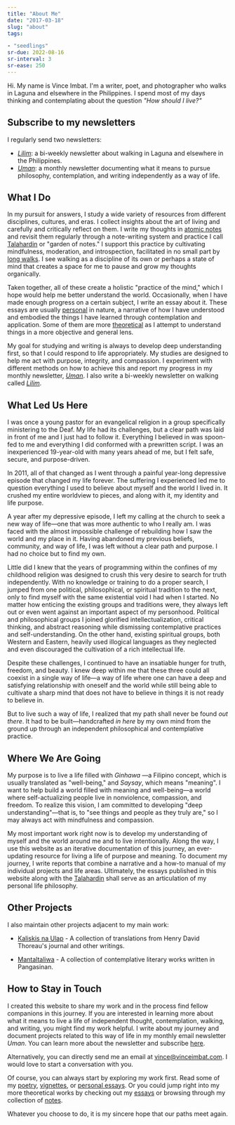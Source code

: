 ```yaml
---
title: "About Me"
date: "2017-03-18"
slug: "about"
tags:

- "seedlings"
sr-due: 2022-08-16
sr-interval: 3
sr-ease: 250
---
```


Hi. My name is Vince Imbat. I'm a writer, poet, and photographer who walks in Laguna and elsewhere in the Philippines. I spend most of my days thinking and contemplating about the question _"How should I live?"_

## Subscribe to my newsletters

I regularly send two newsletters:

- _[Lilim](/tags/lilim)_: a bi-weekly newsletter about walking in Laguna and elsewhere in the Philippines.
- _[Uman](/tags/uman)_: a monthly newsletter documenting what it means to pursue philosophy, contemplation, and writing independently as a way of life.

## What I Do

In my pursuit for answers, I study a wide variety of resources from different disciplines, cultures, and eras. I collect insights about the art of living and carefully and critically reflect on them. I write my thoughts in [atomic notes](https://notes.vinceimbat.com) and revisit them regularly through a note-writing system and practice I call [Talahardin](ttps://notes.vinceimbat.com) or "garden of notes." I support this practice by cultivating mindfulness, moderation, and introspection, facilitated in no small part by [long walks](/tags/walk-narratives). I see walking as a discipline of its own or perhaps a state of mind that creates a space for me to pause and grow my thoughts organically.

Taken together, all of these create a holistic "practice of the mind," which I hope would help me better understand the world. Occasionally, when I have made enough progress on a certain subject, I write an essay about it. These essays are usually [personal](/categories/personal-essays) in nature, a narrative of how I have understood and embodied the things I have learned through contemplation and application. Some of them are more [theoretical](/categories/essays) as I attempt to understand things in a more objective and general lens.

My goal for studying and writing is always to develop deep understanding first, so that I could respond to life appropriately. My studies are designed to help me act with purpose, integrity, and compassion. I experiment with different methods on how to achieve this and report my progress in my monthly newsletter, _[Uman](/tags/uman)_. I also write a bi-weekly newsletter on walking called _[Lilim](/tags/lilim)_.

## What Led Us Here

I was once a young pastor for an evangelical religion in a group specifically ministering to the Deaf. My life had its challenges, but a clear path was laid in front of me and I just had to follow it. Everything I believed in was spoon-fed to me and everything I did conformed with a prewritten script. I was an inexperienced 19-year-old with many years ahead of me, but I felt safe, secure, and purpose-driven.

In 2011, all of that changed as I went through a painful year-long depressive episode that changed my life forever. The suffering I experienced led me to question everything I used to believe about myself and the world I lived in. It crushed my entire worldview to pieces, and along with it, my identity and life purpose.

A year after my depressive episode, I left my calling at the church to seek a new way of life—one that was more authentic to who I really am. I was faced with the almost impossible challenge of rebuilding how I saw the world and my place in it. Having abandoned my previous beliefs, community, and way of life, I was left without a clear path and purpose. I had no choice but to find my own.

Little did I knew that the years of programming within the confines of my childhood religion was designed to crush this very desire to search for truth independently. With no knowledge or training to do a proper search, I jumped from one political, philosophical, or spiritual tradition to the next, only to find myself with the same existential void I had when I started. No matter how enticing the existing groups and traditions were, they always left out or even went against an important aspect of my personhood. Political and philosophical groups I joined glorified intellectualization, critical thinking, and abstract reasoning while dismissing contemplative practices and self-understanding. On the other hand, existing spiritual groups, both Western and Eastern, heavily used illogical languages as they neglected and even discouraged the cultivation of a rich intellectual life.

Despite these challenges, I continued to have an insatiable hunger for truth, freedom, and beauty. I knew deep within me that these three could all coexist in a single way of life—a way of life where one can have a deep and satisfying relationship with oneself and the world while still being able to cultivate a sharp mind that does not have to believe in things it is not ready to believe in.

But to live such a way of life, I realized that my path shall never be found _out there_. It had to be built—handcrafted _in here_ by my own mind from the ground up through an independent philosophical and contemplative practice.

## Where We Are Going

My purpose is to live a life filled with _Ginhawa_ —a Filipino concept, which is usually translated as "well-being," and _Saysay_, which means "meaning". I want to help build a world filled with meaning and well-being—a world where self-actualizing people live in nonviolence, compassion, and freedom. To realize this vision, I am committed to developing "deep understanding"—that is, to "see things and people as they truly are," so I may always act with mindfulness and compassion.

My most important work right now is to develop my understanding of myself and the world around me and to live intentionally. Along the way, I use this website as an iterative documentation of this journey, an ever-updating resource for living a life of purpose and meaning. To document my journey, I write reports that combine a narrative and a how-to manual of my individual projects and life areas. Ultimately, the essays published in this website along with the [Talahardin](https://notes.vinceimbat.com) shall serve as an articulation of my personal life philosophy.

## Other Projects

I also maintain other projects adjacent to my main work:

- [Kaliskis na Ulap](https://kaliskisnaulap.com/) - A collection of translations from Henry David Thoreau's journal and other writings.

- [Mantaltaliwa](https://mantaltaliwa.substack.com/) - A collection of contemplative literary works written in Pangasinan.

## How to Stay in Touch

I created this website to share my work and in the process find fellow companions in this journey. If you are interested in learning more about what it means to live a life of independent thought, contemplation, walking, and writing, you might find my work helpful. I write about my journey and document projects related to this way of life in my monthly email newsletter _Uman_. You can learn more about the newsletter and subscribe [here](newsletter.md).

Alternatively, you can directly send me an email at [vince@vinceimbat.com](mailto:vince@vinceimbat.com). I would love to start a conversation with you.

Of course, you can always start by exploring my work first. Read some of my [poetry](/categories/poetry), [vignettes](/categories/vignettes), or [personal essays](/categories/personal-essays). Or you could jump right into my more theoretical works by checking out my [essays](/categories/essays) or browsing through my collection of [notes](https://notes.vinceimbat.com).

Whatever you choose to do, it is my sincere hope that our paths meet again.
